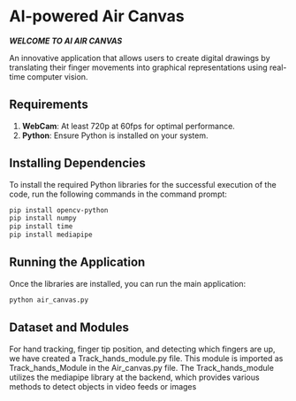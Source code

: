 # AI-powered Air Canvas

*******************************WELCOME TO AI AIR CANVAS*******************************

An innovative application that allows users to create digital drawings by translating their finger movements into graphical representations using real-time computer vision.

## Requirements

1. **WebCam**: At least 720p at 60fps for optimal performance.
2. **Python**: Ensure Python is installed on your system.

## Installing Dependencies

To install the required Python libraries for the successful execution of the code, run the following commands in the command prompt:

```bash
pip install opencv-python
pip install numpy
pip install time
pip install mediapipe
```

## Running the Application

Once the libraries are installed, you can run the main application:

```bash
python air_canvas.py
```

## Dataset and Modules

For hand tracking, finger tip position, and detecting which fingers are up, we have created a Track_hands_module.py file. This module is imported as Track_hands_Module in the Air_canvas.py file. The Track_hands_module utilizes the mediapipe library at the backend, which provides various methods to detect objects in video feeds or images
